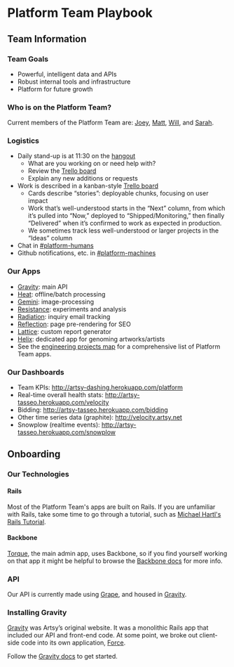 # Platform Team Playbook

## Team Information

### Team Goals

* Powerful, intelligent data and APIs
* Robust internal tools and infrastructure
* Platform for future growth

### Who is on the Platform Team?

Current members of the Platform Team are: [Joey](https://github.com/joeyaghion), [Matt](https://github.com/mzikherman), [Will](https://github.com/wrgoldstein), and [Sarah](https://github.com/sweir27).

### Logistics

* Daily stand-up is at 11:30 on the [hangout](https://www.artsy.net/platformstandup)
    * What are you working on or need help with?
    * Review the [Trello board](https://trello.com/b/2lTTggr8/platform-engineering)
    * Explain any new additions or requests
* Work is described in a kanban-style [Trello board](https://trello.com/b/2lTTggr8/platform-engineering)
    * Cards describe “stories”: deployable chunks, focusing on user impact
    * Work that’s well-understood starts in the “Next” column, from which it’s pulled into “Now,” deployed to “Shipped/Monitoring,” then finally “Delivered” when it’s confirmed to work as expected in production.
    * We sometimes track less well-understood or larger projects in the “Ideas” column
* Chat in [#platform-humans](https://artsy.slack.com/messages/platform-humans/)
* Github notifications, etc. in [#platform-machines](https://artsy.slack.com/messages/platform-machines/)

### Our Apps

* [Gravity](https://github.com/artsy/gravity): main API
* [Heat](https://github.com/artsy/heat): offline/batch processing
* [Gemini](https://github.com/artsy/gemini): image-processing
* [Resistance](https://github.com/artsy/resistance): experiments and analysis
* [Radiation](https://github.com/artsy/radiation): inquiry email tracking
* [Reflection](https://github.com/artsy/reflection): page pre-rendering for SEO
* [Lattice](https://github.com/artsy/lattice): custom report generator
* [Helix](https://github.com/artsy/helix): dedicated app for genoming artworks/artists
* See the [engineering projects map](https://trello.com/b/VLlTIM7l/artsy-engineering-projects-map) for a comprehensive list of Platform Team apps.

### Our Dashboards

* Team KPIs: http://artsy-dashing.herokuapp.com/platform
* Real-time overall health stats: http://artsy-tasseo.herokuapp.com/velocity
* Bidding: http://artsy-tasseo.herokuapp.com/bidding
* Other time series data (graphite): http://velocity.artsy.net
* Snowplow (realtime events): http://artsy-tasseo.herokuapp.com/snowplow

## Onboarding

### Our Technologies

#### Rails

Most of the Platform Team's apps are built on Rails. If you are unfamiliar with Rails, take some time to go through a tutorial, such as [Michael Hartl's Rails Tutorial](https://www.railstutorial.org/book).

#### Backbone

[Torque](https://github.com/artsy/torque), the main admin app, uses Backbone, so if you find yourself working on that app it might be helpful to browse the [Backbone docs](http://backbonejs.org/) for more info.

### API

Our API is currently made using [Grape](https://github.com/intridea/grape), and housed in [Gravity](https://github.com/artsy/gravity).

### Installing Gravity

[Gravity](https://github.com/artsy/gravity) was Artsy’s original website. It was a monolithic Rails app that included our API and front-end code. At some point, we broke out client-side code into its own application, [Force](https://github.com/artsy/force).

Follow the [Gravity docs](https://github.com/artsy/gravity/blob/master/doc/GettingStarted.md) to get started.
